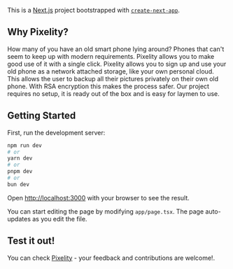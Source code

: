 This is a [Next.js](https://nextjs.org) project bootstrapped with [`create-next-app`](https://nextjs.org/docs/app/api-reference/cli/create-next-app).

## Why Pixelity?
How many of you have an old smart phone lying around? Phones that can't seem to keep up with modern requirements. Pixelity allows you to make good use of it with a single click.
Pixelity allows you to sign up and use your old phone as a network attached storage, like your own personal cloud. This allows the user to backup all their pictures privately on their own old phone. With RSA encryption this makes the process safer. Our project requires no setup, it is ready out of the box and is easy for laymen to use. 

## Getting Started

First, run the development server:

```bash
npm run dev
# or
yarn dev
# or
pnpm dev
# or
bun dev
```

Open [http://localhost:3000](http://localhost:3000) with your browser to see the result.

You can start editing the page by modifying `app/page.tsx`. The page auto-updates as you edit the file.



## Test it out!

You can check [Pixelity](https://pixelity.vercel.app/) - your feedback and contributions are welcome!.
